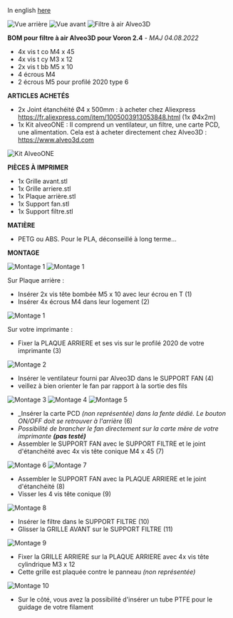 In english [here](https://github.com/Itzo1978/Voron-Mods/blob/master/Air%20Filter%20Alveo3D%20for%20Voron%202.4/README_EN.md)

![Vue arrière](https://github.com/Itzo1978/Voron-Mods/blob/master/Air%20Filter%20Alveo3D%20for%20Voron%202.4/Images/Image12.png)
![Vue avant](https://github.com/Itzo1978/Voron-Mods/blob/master/Air%20Filter%20Alveo3D%20for%20Voron%202.4/Images/Image13.png)
![Filtre à air Alveo3D](https://github.com/Itzo1978/Voron-Mods/blob/master/Air%20Filter%20Alveo3D%20for%20Voron%202.4/Images/Air%20Filter%20Alveo3D%20for%20Voron%202.4.png)

**BOM pour filtre à air Alveo3D pour Voron 2.4** - _MAJ 04.08.2022_
- 4x vis t co M4 x 45
- 4x vis t cy M3 x 12
- 2x vis t bb M5 x 10
- 4 écrous M4
- 2 écrous M5 pour profilé 2020 type 6


**ARTICLES ACHETÉS**
- 2x Joint étanchéité Ø4 x 500mm : à acheter chez Aliexpress https://fr.aliexpress.com/item/1005003913053848.html (1x Ø4x2m)
- 1x Kit alveoONE : Il comprend un ventilateur, un filtre, une carte PCD, une alimentation. Cela est à acheter directement chez Alveo3D : https://www.alveo3d.com

 ![Kit AlveoONE](https://www.alveo3d.com/wp-content/uploads/2020/01/vignette-produit-non-imprimable-PF-white2425.webp)


**PIÈCES À IMPRIMER**
- 1x Grille avant.stl
- 1x Grille arriere.stl
- 1x Plaque arrière.stl
- 1x Support fan.stl
- 1x Support filtre.stl

  
**MATIÈRE** 
- PETG ou ABS. Pour le PLA, déconseillé à long terme... 


**MONTAGE**

![Montage 1](https://github.com/Itzo1978/Voron-Mods/blob/master/Air%20Filter%20Alveo3D%20for%20Voron%202.4/Images/Image1.png)
![Montage 1](https://github.com/Itzo1978/Voron-Mods/blob/master/Air%20Filter%20Alveo3D%20for%20Voron%202.4/Images/Image2.png)

Sur Plaque arrière :
- Insérer 2x vis tête bombée M5 x 10 avec leur écrou en T (1)
- Insérer 4x écrous M4 dans leur logement (2)


![Montage 1](https://github.com/Itzo1978/Voron-Mods/blob/master/Air%20Filter%20Alveo3D%20for%20Voron%202.4/Images/Image3.png)

Sur votre imprimante :
- Fixer la PLAQUE ARRIERE et ses vis sur le profilé 2020 de votre imprimante (3)


![Montage 2](https://github.com/Itzo1978/Voron-Mods/blob/master/Air%20Filter%20Alveo3D%20for%20Voron%202.4/Images/Image4.png)

- Insérer le ventilateur fourni par Alveo3D dans le SUPPORT FAN (4)
- veillez à bien orienter le fan par rapport à la sortie des fils


![Montage 3](https://github.com/Itzo1978/Voron-Mods/blob/master/Air%20Filter%20Alveo3D%20for%20Voron%202.4/Images/Image5.png)
![Montage 4](https://github.com/Itzo1978/Voron-Mods/blob/master/Air%20Filter%20Alveo3D%20for%20Voron%202.4/Images/Image6.png)
![Montage 5](https://github.com/Itzo1978/Voron-Mods/blob/master/Air%20Filter%20Alveo3D%20for%20Voron%202.4/Images/Image7.png)

- _Insérer la carte PCD _(non représentée) dans la fente dédié. Le bouton ON/OFF doit se retrouver à l'arrière_ (6)
- _Possibilité de brancher le fan directement sur la carte mère de votre imprimante **(pas testé)**_
- Assembler le SUPPORT FAN avec le SUPPORT FILTRE et le joint d'étanchéité avec 4x vis tête conique M4 x 45 (7)


![Montage 6](https://github.com/Itzo1978/Voron-Mods/blob/master/Air%20Filter%20Alveo3D%20for%20Voron%202.4/Images/Image8.png)
![Montage 7](https://github.com/Itzo1978/Voron-Mods/blob/master/Air%20Filter%20Alveo3D%20for%20Voron%202.4/Images/Image9.png)

- Assembler le SUPPORT FAN avec la PLAQUE ARRIERE et le joint d'étanchéité (8)
- Visser les 4 vis tête conique (9)


![Montage 8](https://github.com/Itzo1978/Voron-Mods/blob/master/Air%20Filter%20Alveo3D%20for%20Voron%202.4/Images/Image10.png)

- Insérer le filtre dans le SUPPORT FILTRE (10)
- Glisser la GRILLE AVANT sur le SUPPORT FILTRE (11)


![Montage 9](https://github.com/Itzo1978/Voron-Mods/blob/master/Air%20Filter%20Alveo3D%20for%20Voron%202.4/Images/Image11.png)

- Fixer la GRILLE ARRIERE sur la PLAQUE ARRIERE avec 4x vis tête cylindrique M3 x 12
- Cette grille est plaquée contre le panneau _(non représentée)_


![Montage 10](https://github.com/Itzo1978/Voron-Mods/blob/master/Air%20Filter%20Alveo3D%20for%20Voron%202.4/Images/Image14.png)

- Sur le côté, vous avez la possibilité d'insérer un tube PTFE pour le guidage de votre filament
